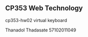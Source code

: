 CP353 Web Technology
----------------------------
cp353-hw02 virtual keyboard

Thanadol Thadasate 57102011049
